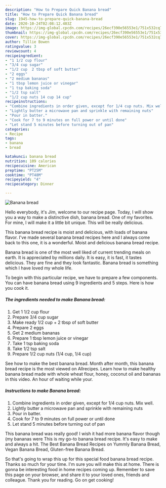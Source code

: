 ```yaml
---
description: "How to Prepare Quick Banana bread"
title: "How to Prepare Quick Banana bread"
slug: 1945-how-to-prepare-quick-banana-bread
date: 2020-10-24T02:08:12.403Z
image: https://img-global.cpcdn.com/recipes/26ecf390e56553e1/751x532cq70/banana-bread-recipe-main-photo.jpg
thumbnail: https://img-global.cpcdn.com/recipes/26ecf390e56553e1/751x532cq70/banana-bread-recipe-main-photo.jpg
cover: https://img-global.cpcdn.com/recipes/26ecf390e56553e1/751x532cq70/banana-bread-recipe-main-photo.jpg
author: Tillie Bowen
ratingvalue: 3
reviewcount: 4
recipeingredient:
- "1 1/2 cup flour"
- "3/4 cup sugar"
- "1/2 cup  2 tbsp of soft butter"
- "2 eggs"
- "2 medium bananas"
- "1 tbsp lemon juice or vinegar"
- "1 tsp baking soda"
- "1/2 tsp salt"
- "1/2 cup nuts 14 cup 14 cup"
recipeinstructions:
- "Combine ingredients in order given, except for 1/4 cup nuts. Mix well."
- "Lightly butter a microwave pan and sprinkle with remaining nuts"
- "Pour in batter."
- "Cook for 7 to 9 minutes on full power or until done"
- "Let stand 5 minutes before turning out of pan"
categories:
- Recipe
tags:
- banana
- bread

katakunci: banana bread 
nutrition: 109 calories
recipecuisine: American
preptime: "PT25M"
cooktime: "PT48M"
recipeyield: "4"
recipecategory: Dinner

---
```



![Banana bread](https://img-global.cpcdn.com/recipes/26ecf390e56553e1/751x532cq70/banana-bread-recipe-main-photo.jpg)

Hello everybody, it's Jim, welcome to our recipe page. Today, I will show you a way to make a distinctive dish, banana bread. One of my favorites. For mine, I will make it a little bit unique. This will be really delicious.

This banana bread recipe is moist and delicious, with loads of banana flavor. I&#39;ve made several banana bread recipes here and I always come back to this one, it is a wonderful. Moist and delicious banana bread recipe.

Banana bread is one of the most well liked of current trending meals on earth. It is appreciated by millions daily. It is easy, it is fast, it tastes delicious. They are fine and they look fantastic. Banana bread is something which I have loved my whole life.


To begin with this particular recipe, we have to prepare a few components. You can have banana bread using 9 ingredients and 5 steps. Here is how you cook it.

<!--inarticleads1-->

##### The ingredients needed to make Banana bread:

1. Get 1 1/2 cup flour
1. Prepare 3/4 cup sugar
1. Make ready 1/2 cup + 2 tbsp of soft butter
1. Prepare 2 eggs
1. Get 2 medium bananas
1. Prepare 1 tbsp lemon juice or vinegar
1. Take 1 tsp baking soda
1. Take 1/2 tsp salt
1. Prepare 1/2 cup nuts (1/4 cup, 1/4 cup)


See how to make the best banana bread. Month after month, this banana bread recipe is the most viewed on Allrecipes. Learn how to make healthy banana bread made with whole wheat flour, honey, coconut oil and bananas in this video. An hour of waiting while your. 

<!--inarticleads2-->

##### Instructions to make Banana bread:

1. Combine ingredients in order given, except for 1/4 cup nuts. Mix well.
1. Lightly butter a microwave pan and sprinkle with remaining nuts
1. Pour in batter.
1. Cook for 7 to 9 minutes on full power or until done
1. Let stand 5 minutes before turning out of pan


This banana bread was really good! I wish it had more banana flavor though (my bananas were This is my go-to banana bread recipe. It&#39;s easy to make and always a hit. The Best Banana Bread Recipes on Yummly Banana Bread, Vegan Banana Bread, Gluten-free Banana Bread. 

So that's going to wrap this up for this special food banana bread recipe. Thanks so much for your time. I'm sure you will make this at home. There is gonna be interesting food in home recipes coming up. Remember to save this page on your browser, and share it to your loved ones, friends and colleague. Thank you for reading. Go on get cooking!
